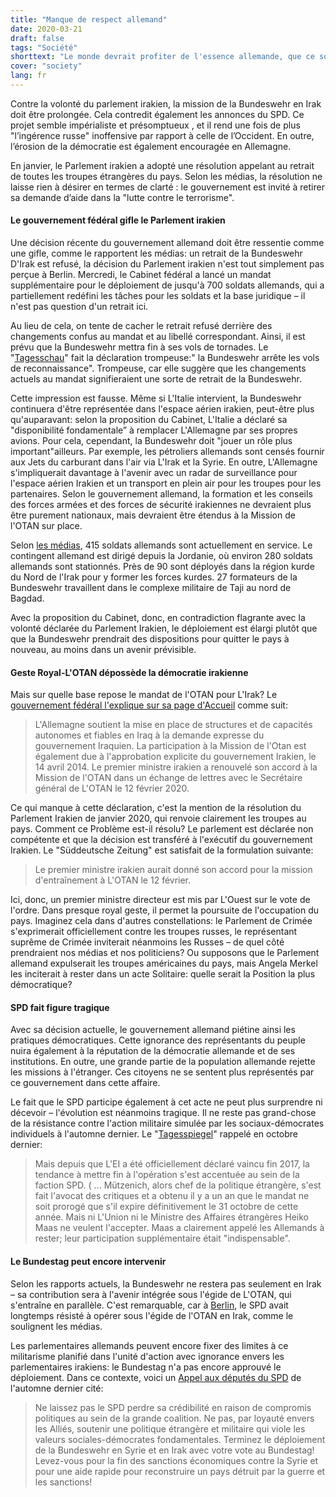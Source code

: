 ```yaml
---
title: "Manque de respect allemand"
date: 2020-03-21
draft: false
tags: "Société"
shorttext: "Le monde devrait profiter de l'essence allemande, que ce soit au Mali, en Afghanistan ou même en Iran. Pas de meurtre sans rêverie allemande!"
cover: "society"
lang: fr
---
```


Contre la volonté du parlement irakien, la mission de la Bundeswehr en Irak doit être prolongée. Cela contredit également les annonces du SPD. Ce projet semble impérialiste et présomptueux , et il rend une fois de plus "l’ingérence russe" inoffensive par rapport à celle de l’Occident. En outre, l’érosion de la démocratie est également encouragée en Allemagne.

En janvier, le Parlement irakien a adopté une résolution appelant au retrait de toutes les troupes étrangères du pays. Selon les médias, la résolution ne laisse rien à désirer en termes de clarté : le gouvernement est invité à retirer sa demande d’aide dans la "lutte contre le terrorisme".

#### Le gouvernement fédéral gifle le Parlement irakien

Une décision récente du gouvernement allemand doit être ressentie comme une gifle, comme le rapportent les médias: un retrait de la Bundeswehr D'Irak est refusé, la décision du Parlement irakien n'est tout simplement pas perçue à Berlin. Mercredi, le Cabinet fédéral a lancé un mandat supplémentaire pour le déploiement de jusqu'à 700 soldats allemands, qui a partiellement redéfini les tâches pour les soldats et la base juridique – il n'est pas question d'un retrait ici.

Au lieu de cela, on tente de cacher le retrait refusé derrière des changements confus au mandat et au libellé correspondant. Ainsi, il est prévu que la Bundeswehr mettra fin à ses vols de tornades. Le "[Tagesschau](https://www.tagesschau.de/inland/bundeswehr-irak-149.html "Bundeswehr stellt Aufklärungsflüge ein")" fait la déclaration trompeuse:" la Bundeswehr arrête les vols de reconnaissance". Trompeuse, car elle suggère que les changements actuels au mandat signifieraient une sorte de retrait de la Bundeswehr.

Cette impression est fausse. Même si L'Italie intervient, la Bundeswehr continuera d'être représentée dans l'espace aérien irakien, peut-être plus qu'auparavant: selon la proposition du Cabinet, L'Italie a déclaré sa "disponibilité fondamentale” à remplacer L'Allemagne par ses propres avions. Pour cela, cependant, la Bundeswehr doit "jouer un rôle plus important"ailleurs. Par exemple, les pétroliers allemands sont censés fournir aux Jets du carburant dans l'air via L'Irak et la Syrie. En outre, L'Allemagne s'impliquerait davantage à l'avenir avec un radar de surveillance pour l'espace aérien Irakien et un transport en plein air pour les troupes pour les partenaires. Selon le gouvernement allemand, la formation et les conseils des forces armées et des forces de sécurité irakiennes ne devraient plus être purement nationaux, mais devraient être étendus à la Mission de l'OTAN sur place.

Selon [les médias](https://www.mdr.de/nachrichten/politik/ausland/irak-will-abzug-auslaendischer-truppen-100.html "Iraks Parlament fordert Abzug ausländischer Truppen"), 415 soldats allemands sont actuellement en service. Le contingent allemand est dirigé depuis la Jordanie, où environ 280 soldats allemands sont stationnés. Près de 90 sont déployés dans la région kurde du Nord de l'Irak pour y former les forces kurdes. 27 formateurs de la Bundeswehr travaillent dans le complexe militaire de Taji au nord de Bagdad.

Avec la proposition du Cabinet, donc, en contradiction flagrante avec la volonté déclarée du Parlement Irakien, le déploiement est élargi plutôt que que la Bundeswehr prendrait des dispositions pour quitter le pays à nouveau, au moins dans un avenir prévisible.

#### Geste Royal-L'OTAN dépossède la démocratie irakienne

Mais sur quelle base repose le mandat de l'OTAN pour L'Irak? Le [gouvernement fédéral l'explique sur sa page d'Accueil](https://www.bundesregierung.de/breg-de/aktuelles/is-einsatz-ergaenzung-1729528 "Bundesregierung erweitert Anti-IS-Einsatz") comme suit:

> L'Allemagne soutient la mise en place de structures et de capacités autonomes et fiables en Iraq à la demande expresse du gouvernement Iraquien. La participation à la Mission de l'Otan est également due à l'approbation explicite du gouvernement Irakien, le 14 avril 2014. Le premier ministre irakien a renouvelé son accord à la Mission de l'OTAN dans un échange de lettres avec le Secrétaire général de L'OTAN le 12 février 2020.

Ce qui manque à cette déclaration, c'est la mention de la résolution du Parlement Irakien de janvier 2020, qui renvoie clairement les troupes au pays. Comment ce Problème est-il résolu? Le parlement est déclarée non compétente et que la décision est transféré à l'exécutif du gouvernement Irakien. Le "Süddeutsche Zeitung" est satisfait de la formulation suivante:

> Le premier ministre irakien aurait donné son accord pour la mission d'entraînement à L'OTAN le 12 février.

Ici, donc, un premier ministre directeur est mis par L'Ouest sur le vote de l'ordre. Dans presque royal geste, il permet la poursuite de l'occupation du pays. Imaginez cela dans d'autres constellations: le Parlement de Crimée s'exprimerait officiellement contre les troupes russes, le représentant suprême de Crimée inviterait néanmoins les Russes – de quel côté prendraient nos médias et nos politiciens? Ou supposons que le Parlement allemand expulserait les troupes américaines du pays, mais Angela Merkel les inciterait à rester dans un acte Solitaire: quelle serait la Position la plus démocratique?

#### SPD fait figure tragique

Avec sa décision actuelle, le gouvernement allemand piétine ainsi les pratiques démocratiques. Cette ignorance des représentants du peuple nuira également à la réputation de la démocratie allemande et de ses institutions. En outre, une grande partie de la population allemande rejette les missions à l'étranger. Ces citoyens ne se sentent plus représentés par ce gouvernement dans cette affaire.

Le fait que le SPD participe également à cet acte ne peut plus surprendre ni décevoir – l'évolution est néanmoins tragique. Il ne reste pas grand-chose de la résistance contre l'action militaire simulée par les sociaux-démocrates individuels à l'automne dernier. Le "[Tagesspiegel](https://www.tagesspiegel.de/politik/einsatz-gegen-is-geht-weiter-spd-will-mandat-fuer-tornado-jets-doch-verlaengern/24984454.html "SPD will Mandat für Tornado-Jets doch verlängern")" rappelé en octobre dernier:

> Mais depuis que L'EI a été officiellement déclaré vaincu fin 2017, la tendance à mettre fin à l'opération s'est accentuée au sein de la faction SPD. ( ... Mützenich, alors chef de la politique étrangère, s'est fait l'avocat des critiques et a obtenu il y a un an que le mandat ne soit prorogé que s'il expire définitivement le 31 octobre de cette année. Mais ni L'Union ni le Ministre des Affaires étrangères Heiko Maas ne veulent l'accepter. Maas a clairement appelé les Allemands à rester; leur participation supplémentaire était "indispensable".

#### Le Bundestag peut encore intervenir

Selon les rapports actuels, la Bundeswehr ne restera pas seulement en Irak – sa contribution sera à l'avenir intégrée sous l'égide de L'OTAN, qui s'entraîne en parallèle. C'est remarquable, car à [Berlin](https://www.sueddeutsche.de/politik/anti-terror-kampf-deutscher-einsatz-bleibt-gefragt-1.4840529 "Deutscher Einsatz bleibt gefragt"), le SPD avait longtemps résisté à opérer sous l'égide de l'OTAN en Irak, comme le soulignent les médias.

Les parlementaires allemands peuvent encore fixer des limites à ce militarisme planifié dans l'unité d'action avec ignorance envers les parlementaires irakiens: le Bundestag n'a pas encore approuvé le déploiement. Dans ce contexte, voici un [Appel aux députés du SPD](https://blogs.taz.de/bewegung/2019/09/08/appell-an-spd-abgeordnete/ "Appell an SPD Abgeordnete") de l'automne dernier cité:

> Ne laissez pas le SPD perdre sa crédibilité en raison de compromis politiques au sein de la grande coalition. Ne pas, par loyauté envers les Alliés, soutenir une politique étrangère et militaire qui viole les valeurs sociales-démocrates fondamentales. Terminez le déploiement de la Bundeswehr en Syrie et en Irak avec votre vote au Bundestag! Levez-vous pour la fin des sanctions économiques contre la Syrie et pour une aide rapide pour reconstruire un pays détruit par la guerre et les sanctions!
